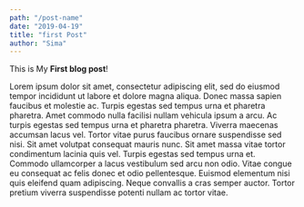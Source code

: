 ```yaml
---
path: "/post-name"
date: "2019-04-19"
title: "first Post"
author: "Sima"
---
```


This is My **First blog post**!

Lorem ipsum dolor sit amet, consectetur adipiscing elit, sed do eiusmod tempor incididunt ut labore et dolore magna aliqua. Donec massa sapien faucibus et molestie ac. Turpis egestas sed tempus urna et pharetra pharetra. Amet commodo nulla facilisi nullam vehicula ipsum a arcu. Ac turpis egestas sed tempus urna et pharetra pharetra. Viverra maecenas accumsan lacus vel. Tortor vitae purus faucibus ornare suspendisse sed nisi. Sit amet volutpat consequat mauris nunc. Sit amet massa vitae tortor condimentum lacinia quis vel. Turpis egestas sed tempus urna et. Commodo ullamcorper a lacus vestibulum sed arcu non odio. Vitae congue eu consequat ac felis donec et odio pellentesque. Euismod elementum nisi quis eleifend quam adipiscing. Neque convallis a cras semper auctor. Tortor pretium viverra suspendisse potenti nullam ac tortor vitae.
